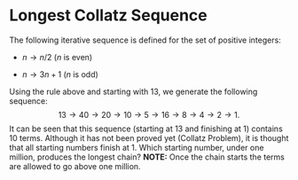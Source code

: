 # Longest Collatz Sequence

The following iterative sequence is defined for the set of positive integers:

- $n \to n/2$ ($n$ is even)

- $n \to 3n + 1$ ($n$ is odd)

Using the rule above and starting with $13$, we generate the following sequence:
$$13 \to 40 \to 20 \to 10 \to 5 \to 16 \to 8 \to 4 \to 2 \to 1.$$
It can be seen that this sequence (starting at $13$ and finishing at $1$) contains $10$ terms. Although it has not been proved yet (Collatz Problem), it is thought that all starting numbers finish at $1$.
Which starting number, under one million, produces the longest chain?
**NOTE:** Once the chain starts the terms are allowed to go above one million.